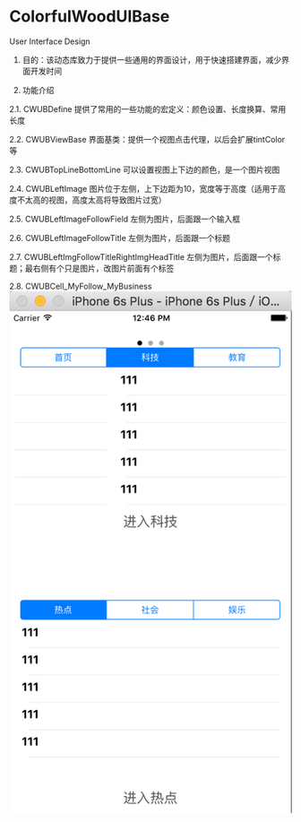# ColorfulWoodUIBase
User Interface Design 

1. 目的：该动态库致力于提供一些通用的界面设计，用于快速搭建界面，减少界面开发时间

2. 功能介绍

2.1. CWUBDefine
提供了常用的一些功能的宏定义：颜色设置、长度换算、常用长度

2.2. CWUBViewBase
界面基类：提供一个视图点击代理，以后会扩展tintColor等

2.3. CWUBTopLineBottomLine
可以设置视图上下边的颜色，是一个图片视图

2.4. CWUBLeftImage
图片位于左侧，上下边距为10，宽度等于高度（适用于高度不太高的视图，高度太高将导致图片过宽）

2.5. CWUBLeftImageFollowField
左侧为图片，后面跟一个输入框

2.6. CWUBLeftImageFollowTitle
左侧为图片，后面跟一个标题

2.7. CWUBLeftImgFollowTitleRightImgHeadTitle
左侧为图片，后面跟一个标题；最右侧有个只是图片，改图片前面有个标签

2.8. CWUBCell_MyFollow_MyBusiness
![CWUBCell_MyFollow_MyBusiness图片](https://github.com/chenyufeng1991/NewsClient/raw/master/Screenshots/2.png)
